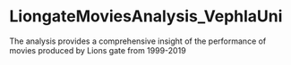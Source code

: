 # LiongateMoviesAnalysis_VephlaUni
The analysis provides a comprehensive insight of the performance of movies produced by Lions gate from 1999-2019

